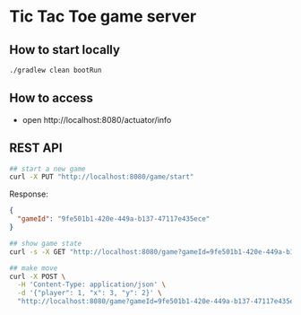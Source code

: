 # Tic Tac Toe game server

## How to start locally

```bash
./gradlew clean bootRun
```


## How to access

- open http://localhost:8080/actuator/info

## REST API

```bash
## start a new game
curl -X PUT "http://localhost:8080/game/start"
```

Response:
```json
{
  "gameId": "9fe501b1-420e-449a-b137-47117e435ece"
}
```

```bash
## show game state
curl -s -X GET "http://localhost:8080/game?gameId=9fe501b1-420e-449a-b137-47117e435ece"
```

```bash
## make move
curl -X POST \
  -H 'Content-Type: application/json' \
  -d '{"player": 1, "x": 3, "y": 2}' \
  "http://localhost:8080/game?gameId=9fe501b1-420e-449a-b137-47117e435ece"
```

